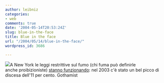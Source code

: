 ```yaml
---
author: leibniz
categories:
- web
comments: true
date: '2004-05-14T20:53:24Z'
slug: blue-in-the-face
title: Blue in the face
url: "/2004/05/14/blue-in-the-face/"
wordpress_id: 3686

---
```

![](http://www.gothamist.com/images/2004_05_smoking2.jpg)A New York le leggi restrittive sul fumo (chi fuma può definirle anche proibizioniste) [stanno funzionando](http://www.gothamist.com/archives/2004/05/12/nyc_is_smoking_less.php): nel 2003 c'è stato un bel picco di discesa dell'11 per cento.
Gothamist
